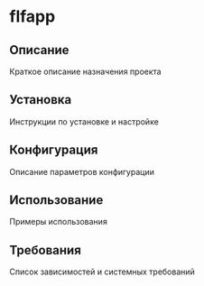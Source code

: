 # flfapp
## Описание
Краткое описание назначения проекта

## Установка
Инструкции по установке и настройке

## Конфигурация
Описание параметров конфигурации

## Использование
Примеры использования

## Требования
Список зависимостей и системных требований

